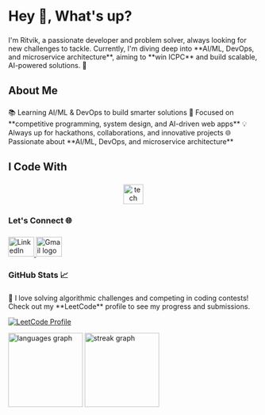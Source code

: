 <h1 align="left">Hey 👋, What's up?</h1>

###

<p align="left">I'm Ritvik, a passionate developer and problem solver, always looking for new challenges to tackle. Currently, I'm diving deep into **AI/ML, DevOps, and microservice architecture**, aiming to **win ICPC** and build scalable, AI-powered solutions. 🚀</p>

###

<h2 align="left">About Me</h2>

###

<p align="left">📚 Learning AI/ML & DevOps to build smarter solutions  
🎯 Focused on **competitive programming, system design, and AI-driven web apps**  
💡 Always up for hackathons, collaborations, and innovative projects  
🌐 Passionate about **AI/ML, DevOps, and microservice architecture**</p>

###

<h2 align="left">I Code With</h2>

###

<div align="center">
  <img src="https://skillicons.dev/icons?i=bootstrap,tailwind,react,javascript,nodejs,express,html,css,mongodb,python,java,c,cpp,postgresql,git,github,docker,kubernetes" height="40" alt="tech stack logos"  />
</div>

###

<h3 align="left">Let's Connect 🌐</h3>

###

<div align="left">
  <a href="www.linkedin.com/in/ritvik--k" target="_blank">
    <img src="https://raw.githubusercontent.com/maurodesouza/profile-readme-generator/master/src/assets/icons/social/linkedin/default.svg" width="52" height="40" alt="LinkedIn logo"  />
  </a>
  <a href="ritvikritvsymp@gmail.com" target="_blank">
    <img src="https://raw.githubusercontent.com/maurodesouza/profile-readme-generator/master/src/assets/icons/social/gmail/default.svg" width="52" height="40" alt="Gmail logo"  />
  </a>
</div>

###

<h3 align="left">GitHub Stats 📈</h3>

###
<p align="left">
    🚀 I love solving algorithmic challenges and competing in coding contests!  
    Check out my **LeetCode** profile to see my progress and submissions.  
  </p>
  
  <p align="left">
    <a href="https://leetcode.com/RITVIK/" target="_blank">
      <img src="https://img.shields.io/badge/LeetCode-FFA116?style=for-the-badge&logo=leetcode&logoColor=white" alt="LeetCode Profile" />
    </a>
  </p>

<div align="left">
  <img src="https://github-readme-stats.vercel.app/api/top-langs?username=YOUR-GITHUB-USERNAME&locale=en&hide_title=false&layout=compact&card_width=320&langs_count=6&theme=dracula&hide_border=false&order=2" height="150" alt="languages graph"  />
  <img src="https://github-readme-streak-stats.herokuapp.com/?user=YOUR-GITHUB-USERNAME&theme=dracula&hide_border=false" height="150" alt="streak graph"  />
</div>

